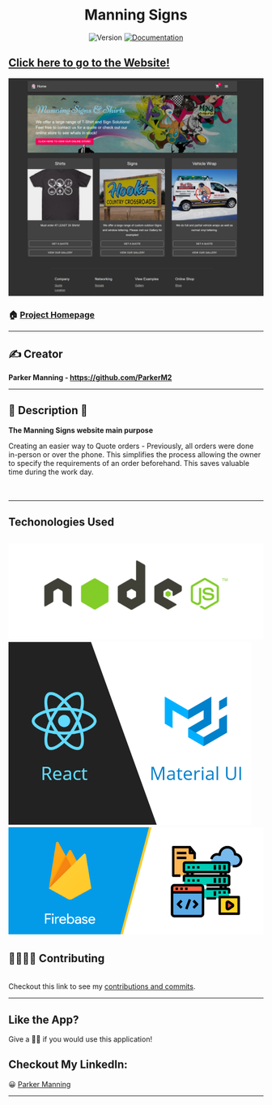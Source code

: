 <h1 align="center" class="fas fa-microscope">Manning Signs</h1>
<p align="center">
  <img alt="Version" src="https://img.shields.io/badge/version-2.0.0-blue.svg?cacheSeconds=2592000" />
  <a href="https://github.com/ParkerM2/GamesList#readme" target="_blank">
    <img alt="Documentation" src="https://img.shields.io/badge/documentation-yes-brightgreen.svg" />
  </a>

</p>

## [Click here to go to the Website!](https://www.manningsigns.org)

![HomePage](https://github.com/ParkerM2/EcommercePractice/blob/addcc809a2fef5688f7a5beee512c93d500a4b63/reactecommerceproject/src/assets/Updatedhomepage.PNG)

### 🏠 [Project Homepage](https://github.com/ParkerM2/ManningsignsV2)

---
## ✍ Creator

**Parker Manning - https://github.com/ParkerM2**

---
## 👀 Description 👀
**The Manning Signs website main purpose**
<div>
     Creating an easier way to Quote orders - Previously, all orders were done in-person or over the phone. This simplifies the process allowing the owner to specify the requirements of an order beforehand. This saves valuable time during the work day.  
</div>
<br></br>

---

## Techonologies Used


![Node](https://github.com/ParkerM2/EcommercePractice/blob/b0881018892ede4aef17f9b91809bd56ea7eacdb/reactecommerceproject/src/assets/Nodejs.png)
![Material UI](https://github.com/ParkerM2/EcommercePractice/blob/b0881018892ede4aef17f9b91809bd56ea7eacdb/reactecommerceproject/src/assets/materialuilogo.png)
![Firebase](https://github.com/ParkerM2/ManningSignsV2/blob/main/manning/Client/src/images/firebase.png)
---

## 👨‍👨‍👦‍👦 Contributing

<br />Checkout this link to see my [contributions and commits](https://github.com/ParkerM2/ManningSignsV2/graphs/contributors).

---
## Like the App?

Give a 👍🏻 if you would use this application!

<h2>Checkout My LinkedIn:</h2>

😀 [Parker Manning](https://www.linkedin.com/in/parkerm2/)





***